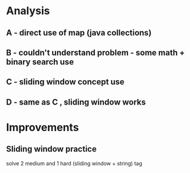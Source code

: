 # Analysis

## A - direct use of map (java collections)

## B - couldn't understand problem - some math + binary search use

## C - sliding window concept use

## D - same as C , sliding window works


# Improvements

## Sliding window practice
   solve 2 medium and 1 hard (sliding window + string) tag 

